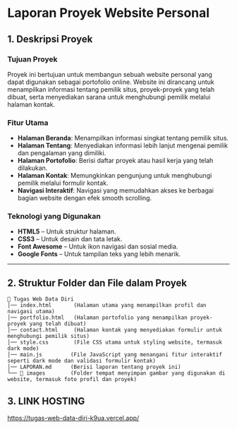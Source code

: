 # **Laporan Proyek Website Personal**  

## **1. Deskripsi Proyek**  
### **Tujuan Proyek**  
Proyek ini bertujuan untuk membangun sebuah website personal yang dapat digunakan sebagai portofolio online. Website ini dirancang untuk menampilkan informasi tentang pemilik situs, proyek-proyek yang telah dibuat, serta menyediakan sarana untuk menghubungi pemilik melalui halaman kontak.

### **Fitur Utama**  
- **Halaman Beranda**: Menampilkan informasi singkat tentang pemilik situs.  
- **Halaman Tentang**: Menyediakan informasi lebih lanjut mengenai pemilik dan pengalaman yang dimiliki.  
- **Halaman Portofolio**: Berisi daftar proyek atau hasil kerja yang telah dilakukan.  
- **Halaman Kontak**: Memungkinkan pengunjung untuk menghubungi pemilik melalui formulir kontak.  
- **Navigasi Interaktif**: Navigasi yang memudahkan akses ke berbagai bagian website dengan efek smooth scrolling.  

### **Teknologi yang Digunakan**  
- **HTML5** – Untuk struktur halaman.  
- **CSS3** – Untuk desain dan tata letak.    
- **Font Awesome** – Untuk ikon navigasi dan sosial media.  
- **Google Fonts** – Untuk tampilan teks yang lebih menarik.  

---

## **2. Struktur Folder dan File dalam Proyek**  
```
📂 Tugas Web Data Diri
│── index.html       (Halaman utama yang menampilkan profil dan navigasi utama)
│── portfolio.html   (Halaman portofolio yang menampilkan proyek-proyek yang telah dibuat)
│── contact.html     (Halaman kontak yang menyediakan formulir untuk menghubungi pemilik situs)
│── style.css        (File CSS utama untuk styling website, termasuk dark mode)
│── main.js         (File JavaScript yang menangani fitur interaktif seperti dark mode dan validasi formulir kontak)
│── LAPORAN.md      (Berisi laporan tentang proyek ini)
└── 📂 images        (Folder tempat menyimpan gambar yang digunakan di website, termasuk foto profil dan proyek)
```
 ## **3. LINK HOSTING** 
 https://tugas-web-data-diri-k9ua.vercel.app/
